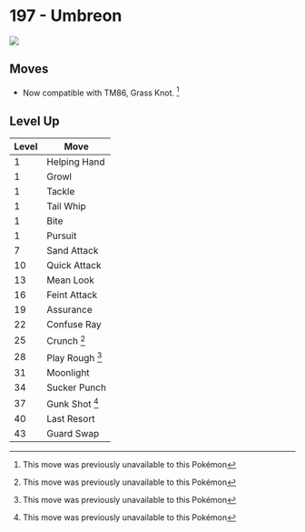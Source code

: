 # 197 - Umbreon
![][197]

## Moves

 - Now compatible with TM86, Grass Knot. [^1]

## Level Up

Level | Move
---   | ---
  1   | Helping Hand
  1   | Growl
  1   | Tackle
  1   | Tail Whip
  1   | Bite
  1   | Pursuit
  7   | Sand Attack
 10   | Quick Attack
 13   | Mean Look
 16   | Feint Attack
 19   | Assurance
 22   | Confuse Ray
 25   | Crunch [^1]
 28   | Play Rough [^1]
 31   | Moonlight
 34   | Sucker Punch
 37   | Gunk Shot [^1]
 40   | Last Resort
 43   | Guard Swap



[197]: ../img/pokemon/197.png

[^1]: This move was previously unavailable to this Pokémon